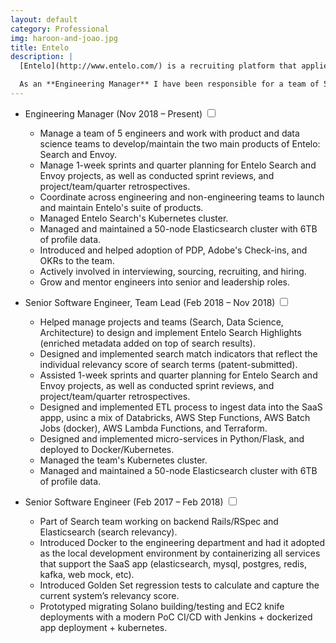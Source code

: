 ```yaml
---
layout: default
category: Professional
img: haroon-and-joao.jpg
title: Entelo
description: |
  [Entelo](http://www.entelo.com/) is a recruiting platform that applies intelligence to big data to help modern recruiters find, qualify, and acquire talent. We process over 6TB data daily, which poses very interesting challenges, from scalable ingestion of data to building accurate machine learning models. Entelo is a first-class recruiting platform powered by AI with an ever-growing customer base of over 700 customers, including big names such as Facebook, Amazon, Uber, Netflix, Slack, PayPal, Lyft, Asana, among others.

  As an **Engineering Manager** I have been responsible for a team of 5 engineers and for working with Product and Data Science teams to develop and maintain the two main products of Entelo: [Search](https://www.entelo.com/products/platform/search/) and [Envoy](https://www.entelo.com/products/envoy/).
---
```


<div class="highlight">
  <ul>
    <li>Engineering Manager <span class="btn-xs">(Nov 2018 – Present)</span>
    <input type="checkbox" class="read-more-state" id="post-entelo-1" />
    <label for="post-entelo-1" class="btn-link btn-xs read-more-trigger"></label>
    <div class="read-more-target small">
      <ul>
        <li>Manage a team of 5 engineers and work with product and data science teams to develop/maintain the two main products of Entelo: Search and Envoy.</li>
        <li>Manage 1-week sprints and quarter planning for Entelo Search and Envoy projects, as well as conducted sprint reviews, and project/team/quarter retrospectives.</li>
        <li>Coordinate across engineering and non-engineering teams to launch and maintain Entelo's suite of products.</li>
        <li>Managed Entelo Search's Kubernetes cluster.</li>
        <li>Managed and maintained a 50-node Elasticsearch cluster with 6TB of profile data.</li>
        <li>Introduced and helped adoption of PDP, Adobe's Check-ins, and OKRs to the team.</li>
        <li>Actively involved in interviewing, sourcing, recruiting, and hiring.</li>
        <li>Grow and mentor engineers into senior and leadership roles.</li>
      </ul>
    </div>
  </li>
  </ul>
</div>

- Senior Software Engineer, Team Lead <span class="btn-xs">(Feb 2018 – Nov 2018)</span>
  <input type="checkbox" class="read-more-state" id="post-entelo-2" />
  <label for="post-entelo-2" class="btn-link btn-xs read-more-trigger"></label>
  <div class="read-more-target">
    <ul>
      <li>Helped manage projects and teams (Search, Data Science, Architecture) to design and implement Entelo Search Highlights (enriched metadata added on top of search results).</li>
      <li>Designed and implemented search match indicators that reflect the individual relevancy score of search terms (patent-submitted).</li>
      <li>Assisted 1-week sprints and quarter planning for Entelo Search and Envoy projects, as well as conducted sprint reviews, and project/team/quarter retrospectives.</li>
      <li>Designed and implemented ETL process to ingest data into the SaaS appp, usinc a mix of Databricks, AWS Step Functions, AWS Batch Jobs (docker), AWS Lambda Functions, and Terraform.</li>
      <li>Designed and implemented micro-services in Python/Flask, and deployed to Docker/Kubernetes.</li>
      <li>Managed the team's Kubernetes cluster.</li>
      <li>Managed and maintained a 50-node Elasticsearch cluster with 6TB of profile data.</li>
    </ul>
  </div>

- Senior Software Engineer <span class="btn-xs">(Feb 2017 – Feb 2018)</span>
  <input type="checkbox" class="read-more-state" id="post-entelo-3" />
  <label for="post-entelo-3" class="btn-link btn-xs read-more-trigger"></label>
  <div class="read-more-target">
    <ul>
      <li>Part of Search team working on backend Rails/RSpec and Elasticsearch (search relevancy).</li>
      <li>Introduced Docker to the engineering department and had it adopted as the local development environment by containerizing all services that support the SaaS app (elasticsearch, mysql, postgres, redis, kafka, web mock, etc).</li>
      <li>Introduced Golden Set regression tests to calculate and capture the current system’s relevancy score.</li>
      <li>Prototyped migrating Solano building/testing and EC2 knife deployments with a modern PoC CI/CD with Jenkins + dockerized app deployment + kubernetes.</li>
    </ul>
  </div>
